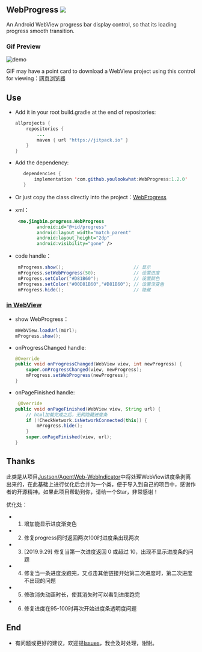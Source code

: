 ## WebProgress  [![](https://jitpack.io/v/youlookwhat/WebProgress.svg)](https://jitpack.io/#youlookwhat/WebProgress)
An Android WebView progress bar display control, so that its loading progress smooth transition.

### Gif Preview

![demo](https://raw.githubusercontent.com/youlookwhat/WebProgress/master/image.gif)


GIF may have a point card to download a WebView project using this control for viewing：[网页浏览器](https://github.com/youlookwhat/download/raw/main/ByWebView.apk)

## Use
-  Add it in your root build.gradle at the end of repositories:
 
	```java
	allprojects {
		repositories {
			...
			maven { url "https://jitpack.io" }
		}
	}
	```

-  Add the dependency:
 
     ```java
		dependencies {
		    implementation 'com.github.youlookwhat:WebProgress:1.2.0'
		}
     ```

- Or just copy the class directly into the project：[WebProgress](https://github.com/youlookwhat/WebProgress/blob/master/library/src/main/java/me/jingbin/progress/WebProgress.java)

- xml：

	```xml
	 <me.jingbin.progress.WebProgress
	        android:id="@+id/progress"
	        android:layout_width="match_parent"
	        android:layout_height="2dp" 
	        android:visibility="gone" />
    ```

- code handle：

	```java
	 mProgress.show();                          // 显示
	 mProgress.setWebProgress(50);              // 设置进度
	 mProgress.setColor("#D81B60");             // 设置颜色
	 mProgress.setColor("#00D81B60","#D81B60"); // 设置渐变色
	 mProgress.hide();                          // 隐藏
   ```

### [in WebView](https://github.com/youlookwhat/ByWebView/blob/master/app/src/main/java/com/example/jingbin/webviewstudy/WebViewActivity.java)
 - show WebProgress：

	```java
	mWebView.loadUrl(mUrl);
	mProgress.show();
	```

 - onProgressChanged handle:

	```java
	@Override
    public void onProgressChanged(WebView view, int newProgress) {
        super.onProgressChanged(view, newProgress);
        mProgress.setWebProgress(newProgress);
    }
	```

 - onPageFinished handle:

	```java
	 @Override
    public void onPageFinished(WebView view, String url) {
        // html加载完成之后，无网隐藏进度条
        if (!CheckNetwork.isNetworkConnected(this)) {
            mProgress.hide();
        }
        super.onPageFinished(view, url);
    }
	```

## Thanks
此类是从项目[Justson/AgentWeb-WebIndicator](https://github.com/Justson/AgentWeb/blob/master/agentweb-core/src/main/java/com/just/agentweb/WebIndicator.java)中将处理WebView进度条剥离出来的，在此基础上进行优化后合并为一个类，便于导入到自己的项目中，感谢作者的开源精神。如果此项目帮助到你，请给一个Star，非常感谢！

优化处：

 * 1. 增加能显示进度渐变色
 * 2. 修复progress同时返回两次100时进度条出现两次
 * 3. [2019.9.29] 修复当第一次进度返回 0 或超过 10，出现不显示进度条的问题
 * 4. 修复当一条进度没跑完，又点击其他链接开始第二次进度时，第二次进度不出现的问题
 * 5. 修改消失动画时长，使其消失时可以看到进度跑完
 * 6. 修复进度在95-100时再次开始进度条透明度问题

## End
 - 有问题或更好的建议，欢迎提[Issues](https://github.com/youlookwhat/WebProgress/issues)，我会及时处理，谢谢。



